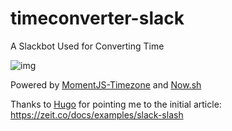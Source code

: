 # timeconverter-slack
A Slackbot Used for Converting Time

![img](https://i.imgur.com/Bk3MI8a.png)

Powered by [MomentJS-Timezone](https://momentjs.com/timezone/) and [Now.sh](https://now.sh)

Thanks to [Hugo](https://github.com/hugomd) for pointing me to the initial article: https://zeit.co/docs/examples/slack-slash